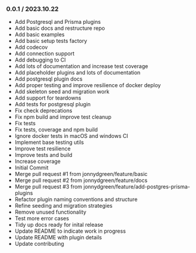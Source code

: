 ### 0.0.1 / 2023.10.22

- Add Postgresql and Prisma plugins
- Add basic docs and restructure repo
- Add basic examples
- Add basic setup tests factory
- Add codecov
- Add connection support
- Add debugging to CI
- Add lots of documentation and increase test coverage
- Add placeholder plugins and lots of documentation
- Add postgresql plugin docs
- Add proper testing and improve resilience of docker deploy
- Add skeleton seed and migration work
- Add support for teardowns
- Add tests for postgresql plugin
- Fix check deprecations
- Fix npm build and improve test cleanup
- Fix tests
- Fix tests, coverage and npm build
- Ignore docker tests in macOS and windows CI
- Implement base testing utils
- Improve test resilience
- Improve tests and build
- Increase coverage
- Initial Commit
- Merge pull request #1 from jonnydgreen/feature/basic
- Merge pull request #2 from jonnydgreen/feature/docs
- Merge pull request #3 from jonnydgreen/feature/add-postgres-prisma-plugins
- Refactor plugin naming conventions and structure
- Refine seeding and migration strategies
- Remove unused functionality
- Test more error cases
- Tidy up docs ready for inital release
- Update README to indicate work in progress
- Update README with plugin details
- Update contributing
